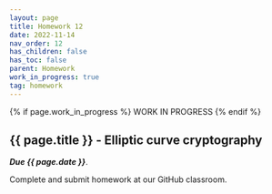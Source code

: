 ```yaml
---
layout: page
title: Homework 12
date: 2022-11-14
nav_order: 12
has_children: false
has_toc: false
parent: Homework
work_in_progress: true
tag: homework 
---
```


{% if page.work_in_progress %} WORK IN PROGRESS {% endif %}

## {{ page.title }} - Elliptic curve cryptography

**_Due {{ page.date }}_**. 

Complete and submit homework at our GitHub classroom.

